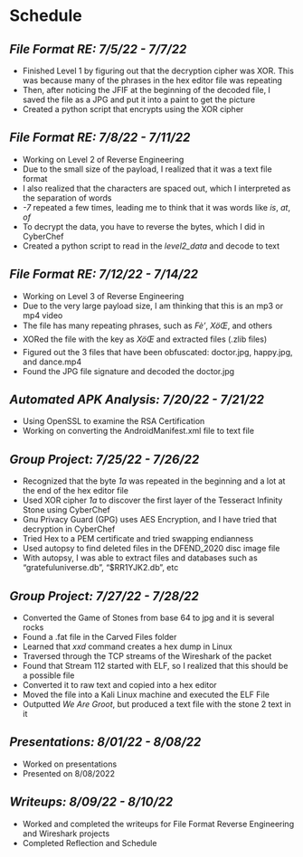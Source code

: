 # Schedule

## *File Format RE: 7/5/22 - 7/7/22*
* Finished Level 1 by figuring out that the decryption cipher was XOR. This was because many of the phrases in the hex editor file was repeating
* Then, after noticing the JFIF at the beginning of the decoded file, I saved the file as a JPG and put it into a paint to get the picture
* Created a python script that encrypts using the XOR cipher

## *File Format RE: 7/8/22 - 7/11/22*
* Working on Level 2 of Reverse Engineering
* Due to the small size of the payload, I realized that it was a text file format
* I also realized that the characters are spaced out, which I interpreted as the separation of words
* *-7* repeated a few times, leading me to think that it was words like *is*, *at*, *of*
* To decrypt the data, you have to reverse the bytes, which I did in CyberChef
* Created a python script to read in the *level2_data* and decode to text

## *File Format RE: 7/12/22 - 7/14/22*
* Working on Level 3 of Reverse Engineering
* Due to the very large payload size, I am thinking that this is an mp3 or mp4 video
* The file has many repeating phrases, such as *Fè’*, *XöŒ*, and others
* XORed the file with the key as *XöŒ* and extracted files (.zlib files)
* Figured out the 3 files that have been obfuscated: doctor.jpg, happy.jpg, and dance.mp4
* Found the JPG file signature and decoded the doctor.jpg

## *Automated APK Analysis: 7/20/22 - 7/21/22*
* Using OpenSSL to examine the RSA Certification
* Working on converting the AndroidManifest.xml file to text file

## *Group Project: 7/25/22 - 7/26/22*
* Recognized that the byte *1a* was repeated in the beginning and a lot at the end of the hex editor file
* Used XOR cipher *1a* to discover the first layer of the Tesseract Infinity Stone using CyberChef
* Gnu Privacy Guard (GPG) uses AES Encryption, and I have tried that decryption in CyberChef
* Tried Hex to a PEM certificate and tried swapping endianness
* Used autopsy to find deleted files in the DFEND_2020 disc image file
* With autopsy, I was able to extract files and databases such as “gratefuluniverse.db”, “$RR1YJK2.db”, etc

## *Group Project: 7/27/22 - 7/28/22*
* Converted the Game of Stones from base 64 to jpg and it is several rocks
* Found a .fat file in the Carved Files folder  
* Learned that *xxd* command creates a hex dump in Linux
* Traversed through the TCP streams of the Wireshark of the packet
* Found that Stream 112 started with ELF, so I realized that this should be a possible file
* Converted it to raw text and copied into a hex editor
* Moved the file into a Kali Linux machine and executed the ELF File
* Outputted *We Are Groot*, but produced a text file with the stone 2 text in it

## *Presentations: 8/01/22 - 8/08/22*
* Worked on presentations
* Presented on 8/08/2022

## *Writeups: 8/09/22 - 8/10/22*
* Worked and completed the writeups for File Format Reverse Engineering and Wireshark projects
* Completed Reflection and Schedule




